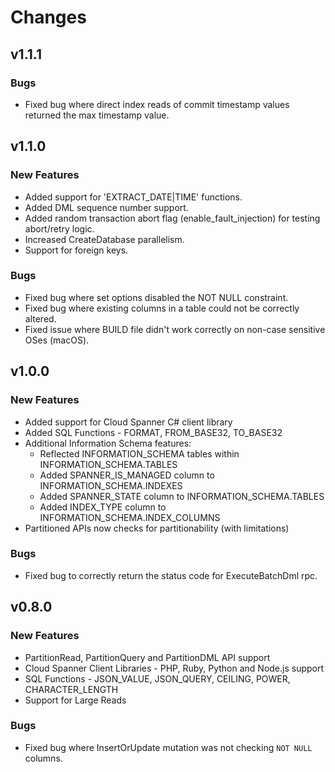 # Changes

## v1.1.1

### Bugs

* Fixed bug where direct index reads of commit timestamp values returned the max timestamp value.

## v1.1.0

### New Features

* Added support for 'EXTRACT_DATE|TIME' functions.
* Added DML sequence number support.
* Added random transaction abort flag (enable_fault_injection) for testing abort/retry logic.
* Increased CreateDatabase parallelism.
* Support for foreign keys.

### Bugs

* Fixed bug where set options disabled the NOT NULL constraint.
* Fixed bug where existing columns in a table could not be correctly altered.
* Fixed issue where BUILD file didn't work correctly on non-case sensitive OSes (macOS).

## v1.0.0

### New Features

* Added support for Cloud Spanner C# client library
* Added SQL Functions - FORMAT, FROM_BASE32, TO_BASE32
* Additional Information Schema features:
  * Reflected INFORMATION_SCHEMA tables within INFORMATION_SCHEMA.TABLES
  * Added SPANNER_IS_MANAGED column to INFORMATION_SCHEMA.INDEXES
  * Added SPANNER_STATE column to INFORMATION_SCHEMA.TABLES
  * Added INDEX_TYPE column to INFORMATION_SCHEMA.INDEX_COLUMNS
* Partitioned APIs now checks for partitionability (with limitations)

### Bugs

* Fixed bug to correctly return the status code for ExecuteBatchDml rpc.

## v0.8.0

### New Features

* PartitionRead, PartitionQuery and PartitionDML API support
* Cloud Spanner Client Libraries - PHP, Ruby, Python and Node.js support
* SQL Functions - JSON_VALUE, JSON_QUERY, CEILING, POWER, CHARACTER_LENGTH
* Support for Large Reads

### Bugs

* Fixed bug where InsertOrUpdate mutation was not checking `NOT NULL` columns.
